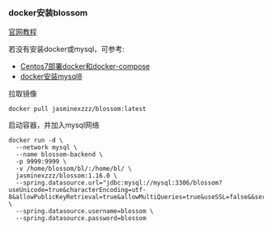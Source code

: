 ### docker安装blossom

[官网教程](https://www.wangyunf.com/blossom-doc/guide/deploy/backend-docker.html)

若没有安装docker或mysql，可参考:

* [Centos7部署docker和docker-compose](/1-commonly-tutorials/Centos7部署docker和docker-compose)
* [docker安装mysql8](/1-commonly-tutorials/docker安装mysql8)

拉取镜像

```
docker pull jasminexzzz/blossom:latest
```

启动容器，并加入mysql网络

```
docker run -d \
  --network mysql \
  --name blossom-backend \
  -p 9999:9999 \
  -v /home/blossom/bl/:/home/bl/ \
  jasminexzzz/blossom:1.16.0 \
  --spring.datasource.url="jdbc:mysql://mysql:3306/blossom?useUnicode=true&characterEncoding=utf-8&allowPublicKeyRetrieval=true&allowMultiQueries=true&useSSL=false&&serverTimezone=GMT%2B8" \
  --spring.datasource.username=blossom \
  --spring.datasource.password=blossom
```
